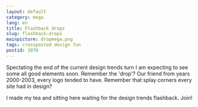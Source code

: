 ```yaml
---
layout: default
category: mega
lang: en
title: Flashback drops
slug: flashback-drops
mainpicture: dropmega.png
tags: crossposted design fun 
postid: 3070
---
```



Spectating the end of the current design trends turn I am expecting to see some all good elements soon. Remember the 'drop'? Our friend from years 2000-2003, every logo tended to have. Remember that splay corners every site had in design?

I made my tea and sitting here waiting for the design trends flashback. Join!